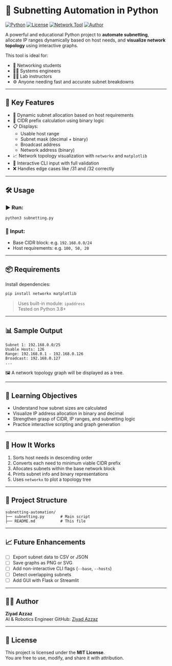 # 🧮 Subnetting Automation in Python

[![Python](https://img.shields.io/badge/python-3.8%2B-blue)](https://www.python.org/)
[![License](https://img.shields.io/badge/license-MIT-green.svg)](LICENSE)
[![Network Tool](https://img.shields.io/badge/category-Networking-lightgrey)](https://en.wikipedia.org/wiki/Subnetwork)
[![Author](https://img.shields.io/badge/author-ZiyadAzzaz-blueviolet)](https://github.com/ZiyadAzzaz)

A powerful and educational Python project to **automate subnetting**, allocate IP ranges dynamically based on host needs, and **visualize network topology** using interactive graphs.

This tool is ideal for:
- 📘 Networking students  
- 🧑‍💻 Systems engineers  
- 👨‍🏫 Lab instructors  
- ⚙️ Anyone needing fast and accurate subnet breakdowns  

---

## 🚀 Key Features

- 🔢 Dynamic subnet allocation based on host requirements  
- 🧮 CIDR prefix calculation using binary logic  
- 📋 Displays:
  - Usable host range  
  - Subnet mask (decimal + binary)  
  - Broadcast address  
  - Network address (binary)  
- 📈 Network topology visualization with `networkx` and `matplotlib`  
- 💬 Interactive CLI input with full validation  
- ❌ Handles edge cases like /31 and /32 correctly  

---

## 🛠️ Usage

### ▶️ Run:
```bash
python3 subnetting.py
```

### 👤 Input:
- Base CIDR block: e.g. `192.168.0.0/24`  
- Host requirements: e.g. `100, 50, 20`

---

## 📦 Requirements

Install dependencies:
```bash
pip install networkx matplotlib
```

> Uses built-in module: `ipaddress`  
> Tested on Python 3.8+

---

## 📊 Sample Output

```
Subnet 1: 192.168.0.0/25
Usable Hosts: 126
Range: 192.168.0.1 - 192.168.0.126
Broadcast: 192.168.0.127
...
```

🖼️ A network topology graph will be displayed as a tree.

---

## 🧠 Learning Objectives

- Understand how subnet sizes are calculated  
- Visualize IP address allocation in binary and decimal  
- Strengthen grasp of CIDR, IP ranges, and subnetting logic  
- Practice interactive scripting and graph generation

---

## 🧪 How It Works

1. Sorts host needs in descending order  
2. Converts each need to minimum viable CIDR prefix  
3. Allocates subnets within the base network block  
4. Prints subnet info and binary representations  
5. Uses `networkx` to plot a topology tree

---

## 📁 Project Structure

```
subnetting-automation/
├── subnetting.py       # Main script
├── README.md           # This file
```

---

## 📈 Future Enhancements

- [ ] Export subnet data to CSV or JSON  
- [ ] Save graphs as PNG or SVG  
- [ ] Add non-interactive CLI flags (`--base`, `--hosts`)  
- [ ] Detect overlapping subnets  
- [ ] Add GUI with Flask or Streamlit

---

## 👨‍💻 Author

**Ziyad Azzaz**  
AI & Robotics Engineer
GitHub: [Ziyad Azzaz](https://github.com/ZiyadAzzaz)

---

## 📜 License

This project is licensed under the **MIT License**.  
You are free to use, modify, and share it with attribution.
